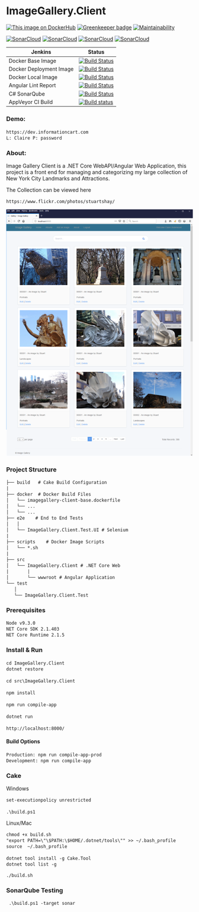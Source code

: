 # ImageGallery.Client

[![This image on DockerHub](https://img.shields.io/docker/pulls/stuartshay/imagegallery-client.svg)](https://hub.docker.com/r/stuartshay/imagegallery-client/)
[![Greenkeeper badge](https://badges.greenkeeper.io/stuartshay/ImageGallery.Client.svg)](https://greenkeeper.io/) [![Maintainability](https://api.codeclimate.com/v1/badges/3c9179479977132ebf3d/maintainability)](https://codeclimate.com/github/stuartshay/ImageGallery.Client/maintainability)

[![SonarCloud](http://sonar.navigatorglass.com:9000/api/project_badges/measure?project=ImageGalleryClient&metric=alert_status)](http://sonar.navigatorglass.com:9000/dashboard?id=ImageGalleryClient)
[![SonarCloud](http://sonar.navigatorglass.com:9000/api/project_badges/measure?project=ImageGalleryClient&metric=reliability_rating)](http://sonar.navigatorglass.com:9000/dashboard?id=ImageGalleryClient)
[![SonarCloud](http://sonar.navigatorglass.com:9000/api/project_badges/measure?project=ImageGalleryClient&metric=security_rating)](http://sonar.navigatorglass.com:9000/dashboard?id=ImageGalleryClient)
[![SonarCloud](http://sonar.navigatorglass.com:9000/api/project_badges/measure?project=ImageGalleryClient&metric=sqale_rating)](http://sonar.navigatorglass.com:9000/dashboard?id=ImageGalleryClient)


 Jenkins | Status  
------------ | -------------
Docker Base Image | [![Build Status](https://jenkins.navigatorglass.com/buildStatus/icon?job=ImageGallery-Auth/ImageGallery-Auth-base)](https://jenkins.navigatorglass.com/job/ImageGallery-Auth/job/ImageGallery-Auth-base/)
Docker Deployment Image  | [![Build Status](https://jenkins.navigatorglass.com/buildStatus/icon?job=ImageGallery-Auth/ImageGallery-Auth-build)](https://jenkins.navigatorglass.com/job/ImageGallery-Auth/job/ImageGallery-Auth-build/)
Docker Local Image | [![Build Status](https://jenkins.navigatorglass.com/buildStatus/icon?job=ImageGallery-Auth/ImageGallery-Auth-local)](https://jenkins.navigatorglass.com/job/ImageGallery-Auth/job/ImageGallery-Auth-local/)
Angular Lint Report | [![Build Status](https://jenkins.navigatorglass.com/buildStatus/icon?job=ImageGallery-Auth/ImageGallery-Auth-report-check)](https://jenkins.navigatorglass.com/job/ImageGallery-Auth/job/ImageGallery-Auth-report-check/)
C# SonarQube | [![Build Status](https://jenkins.navigatorglass.com/buildStatus/icon?job=ImageGallery-Auth/ImageGallery-Auth-sonarqube)](https://jenkins.navigatorglass.com/job/ImageGallery-Auth/job/ImageGallery-Auth-sonarqube/)
AppVeyor CI Build |[![Build status](https://ci.appveyor.com/api/projects/status/iub0tbs42d9ut0g7?svg=true)](https://ci.appveyor.com/project/StuartShay/imagegallery-client)

### Demo:
```
https://dev.informationcart.com
L: Claire P: password
```

### About:

Image Gallery Client is a .NET Core WebAPI/Angular Web Application, this project is a front end for managing and categorizing my large collection of New York City Landmarks and Attractions. 

The Collection can be viewed here  
```  
https://www.flickr.com/photos/stuartshay/
```

![](assets/web.png)

### Project Structure
```
├── build   # Cake Build Configuration
|
├── docker  # Docker Build Files
│   └── imagegallery-client-base.dockerfile
│   └── ...
│   └── ...
├── e2e    # End to End Tests
│   │
│   └── ImageGallery.Client.Test.UI # Selenium
|
├── scripts    # Docker Image Scripts
│   └── *.sh
|
├── src
│   └── ImageGallery.Client # .NET Core Web
|       |
│       └── wwwroot # Angular Application
└── test
   │
   └── ImageGallery.Client.Test
```

### Prerequisites

```
Node v9.3.0
NET Core SDK 2.1.403
NET Core Runtime 2.1.5
```
### Install & Run

```
cd ImageGallery.Client
dotnet restore

cd src\ImageGallery.Client

npm install

npm run compile-app

dotnet run

http://localhost:8000/
```
#### Build Options 

```
Production: npm run compile-app-prod
Development: npm run compile-app
```
### Cake

Windows 

```
set-executionpolicy unrestricted

.\build.ps1
```

Linux/Mac
```
chmod +x build.sh
"export PATH=\"\$PATH:\$HOME/.dotnet/tools\"" >> ~/.bash_profile
source  ~/.bash_profile

dotnet tool install -g Cake.Tool
dotnet tool list -g
```

```
./build.sh
```

### SonarQube Testing 

```
 .\build.ps1 -target sonar
```
